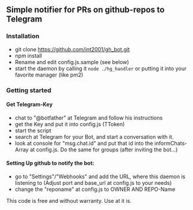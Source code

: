 ## Simple notifier for PRs on github-repos to Telegram

### Installation
* git clone https://github.com/int2001/gh_bot.git
* npm install
* Rename and edit config.js.sample (see below)
* start the daemon by calling it `node ./hg_handler` or putting it into your favorite manager (like pm2)

### Getting started
#### Get Telegram-Key
* chat to "@botfather" at Telegram and follow his instructions
* get the Key and put it into config.js (TToken)
* start the script
* search at Telegram for your Bot, and start a conversation with it.
* look at console for "msg.chat.id" and put that id into the informChats-Array at config.js. Do the same for groups (after inviting the bot...) 

#### Setting Up github to notify the bot:
* go to "Settings"/"Webhooks" and add the URL, where this daemon is listening to (Adjust port and base_url at config.js to your needs)
* change the "reponame" at config.js to OWNER AND REPO-Name

This code is free and without warranty. Use at it is.
